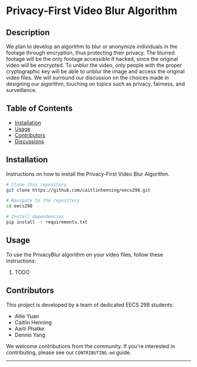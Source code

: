 # Privacy-First Video Blur Algorithm

## Description

We plan to develop an algorithm to blur or anonymize individuals in the footage through encryption, thus protecting their privacy. The blurred footage will be the only footage accessible if hacked, since the original video will be encrypted. To unblur the video, only people with the proper cryptographic key will be able to unblur the image and access the original video files. We will surround our discussion on the choices made in designing our algorithm, touching on topics such as privacy, fairness, and surveillance.

## Table of Contents

- [Installation](#installation)
- [Usage](#usage)
- [Contributors](#contributors)
- [Discussions](#discussions)

## Installation

Instructions on how to install the Privacy-First Video Blur Algorithm.

```bash
# Clone this repository
git clone https://github.com/caitlinhenning/eecs298.git

# Navigate to the repository
cd eecs298

# Install dependencies
pip install -r requirements.txt
```
## Usage

To use the PrivacyBlur algorithm on your video files, follow these instructions:

1. TODO

## Contributors

This project is developed by a team of dedicated EECS 298 students:

- Allie Yuan
- Caitlin Henning
- Aarti Phatke
- Dennis Yang

We welcome contributions from the community. If you're interested in contributing, please see our `CONTRIBUTING.md` guide.

---
